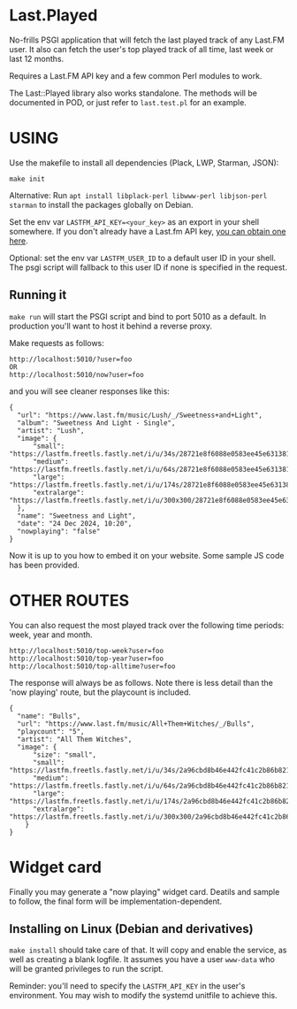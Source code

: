 Last.Played
============
No-frills PSGI application that will fetch the last played track of any Last.FM user. It also can fetch the user's top played track of all time, last week or last 12 months.

Requires a Last.FM API key and a few common Perl modules to work.

The Last::Played library also works standalone. The methods will be documented in POD, or just refer to `last.test.pl` for an example.

# USING
Use the makefile to install all dependencies (Plack, LWP, Starman, JSON):

```
make init
```

Alternative: Run `apt install libplack-perl libwww-perl libjson-perl starman` to install the packages globally on Debian.

Set the env var `LASTFM_API_KEY=<your_key>` as an export in your shell somewhere. If you don't already have a Last.fm API key, [you can obtain one here](https://www.last.fm/api/account/create).

Optional: set the env var `LASTFM_USER_ID` to a default user ID in your shell. The psgi script will fallback to this user ID if none is specified in the request.

## Running it
`make run` will start the PSGI script and bind to port 5010 as a default. In production you'll want to host it behind a reverse proxy.

Make requests as follows:

```
http://localhost:5010/?user=foo
OR
http://localhost:5010/now?user=foo
```

and you will see cleaner responses like this:

```
{
  "url": "https://www.last.fm/music/Lush/_/Sweetness+and+Light",
  "album": "Sweetness And Light - Single",
  "artist": "Lush",
  "image": {
      "small": "https://lastfm.freetls.fastly.net/i/u/34s/28721e8f6088e0583ee45e6313816f7c.jpg",
      "medium": "https://lastfm.freetls.fastly.net/i/u/64s/28721e8f6088e0583ee45e6313816f7c.jpg"
      "large": "https://lastfm.freetls.fastly.net/i/u/174s/28721e8f6088e0583ee45e6313816f7c.jpg",
      "extralarge": "https://lastfm.freetls.fastly.net/i/u/300x300/28721e8f6088e0583ee45e6313816f7c.jpg"
  },
  "name": "Sweetness and Light",
  "date": "24 Dec 2024, 10:20",
  "nowplaying": "false"
}
```

Now it is up to you how to embed it on your website. Some sample JS code has been provided.

# OTHER ROUTES

You can also request the most played track over the following time periods: week, year and month.

```
http://localhost:5010/top-week?user=foo
http://localhost:5010/top-year?user=foo
http://localhost:5010/top-alltime?user=foo
```

The response will always be as follows. Note there is less detail than the 'now playing' route, but the playcount is included.

```
{
  "name": "Bulls",
  "url": "https://www.last.fm/music/All+Them+Witches/_/Bulls",
  "playcount": "5",
  "artist": "All Them Witches",
  "image": {
      "size": "small",
      "small": "https://lastfm.freetls.fastly.net/i/u/34s/2a96cbd8b46e442fc41c2b86b821562f.png"
      "medium": "https://lastfm.freetls.fastly.net/i/u/64s/2a96cbd8b46e442fc41c2b86b821562f.png"
      "large": "https://lastfm.freetls.fastly.net/i/u/174s/2a96cbd8b46e442fc41c2b86b821562f.png",
      "extralarge": "https://lastfm.freetls.fastly.net/i/u/300x300/2a96cbd8b46e442fc41c2b86b821562f.png"
    }
}

```

# Widget card

Finally you may generate a "now playing" widget card. Deatils and sample to follow, the final form will be implementation-dependent.

## Installing on Linux (Debian and derivatives)
`make install` should take care of that. It will copy and enable the service, as well as creating a blank logfile. It assumes you have a user `www-data` who will be granted privileges to run the script.

Reminder: you'll need to specify the `LASTFM_API_KEY` in the user's environment. You may wish to modify the systemd unitfile to achieve this.

